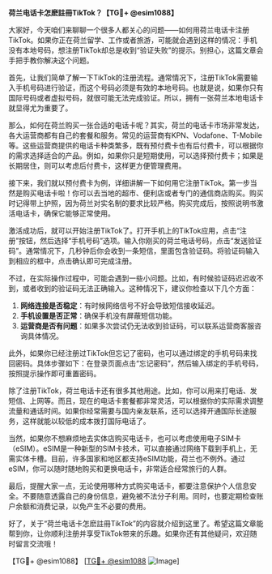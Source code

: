 **荷兰电话卡怎麽註冊TikTok？【TG💪+ @esim1088】**

大家好，今天咱们来聊聊一个很多人都关心的问题——如何用荷兰电话卡注册TikTok。如果你正在荷兰留学、工作或者旅游，可能就会遇到这样的情况：手机没有本地号码，想注册TikTok却总是收到“验证失败”的提示。别担心，这篇文章会手把手教你解决这个问题。

首先，让我们简单了解一下TikTok的注册流程。通常情况下，注册TikTok需要输入手机号码进行验证，而这个号码必须是有效的本地号码。也就是说，如果你只有国际号码或者虚拟号码，就很可能无法完成验证。所以，拥有一张荷兰本地电话卡就显得尤为重要了。

那么，如何在荷兰购买一张合适的电话卡呢？其实，荷兰的电话卡市场非常发达，各大运营商都有自己的套餐和服务。常见的运营商有KPN、Vodafone、T-Mobile等。这些运营商提供的电话卡种类繁多，既有预付费卡也有后付费卡，可以根据你的需求选择适合的产品。例如，如果你只是短期使用，可以选择预付费卡；如果是长期居住，则可以考虑后付费卡，这样更方便管理费用。

接下来，我们就以预付费卡为例，详细讲解一下如何用它注册TikTok。第一步当然是购买电话卡啦！你可以去当地的超市、便利店或者专门的通信商店购买。购买时记得带上护照，因为荷兰对实名制的要求比较严格。购买完成后，按照说明书激活电话卡，确保它能够正常使用。

激活成功后，就可以开始注册TikTok了。打开手机上的TikTok应用，点击“注册”按钮，然后选择“手机号码”选项。输入你刚买的荷兰电话号码，点击“发送验证码”。通常情况下，几秒钟后你会收到一条短信，里面包含验证码。将验证码输入到相应的框中，点击确认即可完成注册。

不过，在实际操作过程中，可能会遇到一些小问题。比如，有时候验证码迟迟收不到，或者收到的验证码无法正确输入。这种情况下，建议你检查以下几个方面：

1. **网络连接是否稳定**：有时候网络信号不好会导致短信接收延迟。
2. **手机设置是否正常**：确保手机没有屏蔽短信功能。
3. **运营商是否有问题**：如果多次尝试仍无法收到验证码，可以联系运营商客服咨询具体情况。

此外，如果你已经注册过TikTok但忘记了密码，也可以通过绑定的手机号码来找回密码。具体步骤如下：在登录页面点击“忘记密码”，然后输入绑定的手机号码，按照提示操作即可重置密码。

除了注册TikTok，荷兰电话卡还有很多其他用途。比如，你可以用来打电话、发短信、上网等。而且，现在的电话卡套餐都非常灵活，可以根据你的实际需求调整流量和通话时间。如果你经常需要与国内亲友联系，还可以选择开通国际长途服务，这样就能以较低的成本拨打国际电话了。

当然，如果你不想麻烦地去实体店购买电话卡，也可以考虑使用电子SIM卡（eSIM）。eSIM是一种新型的SIM卡技术，可以直接通过网络下载到手机上，无需实体卡槽。目前，许多国家和地区都支持eSIM功能，荷兰也不例外。通过eSIM，你可以随时随地购买和更换电话卡，非常适合经常旅行的人群。

最后，提醒大家一点，无论使用哪种方式购买电话卡，都要注意保护个人信息安全。不要随意透露自己的身份信息，避免被不法分子利用。同时，也要定期检查账户余额和消费记录，以免产生不必要的费用。

好了，关于“荷兰电话卡怎麽註冊TikTok”的内容就介绍到这里了。希望这篇文章能帮到你，让你顺利注册并享受TikTok带来的乐趣。如果你还有其他疑问，欢迎随时留言交流哦！

【TG💪+ @esim1088】 [[TG💪+ @esim1088](https://t.me/s/esim1088) ![Image](https://i.postimg.cc/4NQfJmqS/Snipaste-2025-05-13-00-14-12.png)]
